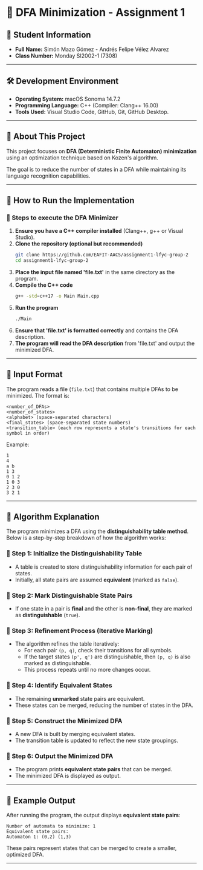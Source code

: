 # 🚀 DFA Minimization - Assignment 1

## 📌 Student Information
- **Full Name:** Simón Mazo Gómez - Andrés Felipe Vélez Alvarez
- **Class Number:** Monday SI2002-1 (7308)

---

## 🛠️ Development Environment
- **Operating System:** macOS Sonoma 14.7.2
- **Programming Language:** C++ (Compiler: Clang++ 16.00)
- **Tools Used:** Visual Studio Code, GitHub, Git, GitHub Desktop.

---

## 📖 About This Project
This project focuses on **DFA (Deterministic Finite Automaton) minimization** using an optimization technique based on Kozen's algorithm.

The goal is to reduce the number of states in a DFA while maintaining its language recognition capabilities.

---

## 🚀 How to Run the Implementation
### 🔹 Steps to execute the DFA Minimizer
1. **Ensure you have a C++ compiler installed** (Clang++, g++ or Visual Studio).
2. **Clone the repository (optional but recommended)**
   ```bash
   git clone https://github.com/EAFIT-AACS/assignment1-lfyc-group-2
   cd assignment1-lfyc-group-2
   ```
3. **Place the input file named 'file.txt'** in the same directory as the program.
4. **Compile the C++ code**
   ```bash
   g++ -std=c++17 -o Main Main.cpp
   ```
5. **Run the program**
   ```bash
   ./Main
   ```
6. **Ensure that 'file.txt' is formatted correctly** and contains the DFA description.
7. **The program will read the DFA description** from 'file.txt' and output the minimized DFA.

---

## 📝 Input Format
The program reads a file (`file.txt`) that contains multiple DFAs to be minimized. The format is:
```
<number_of_DFAs>
<number_of_states>
<alphabet> (space-separated characters)
<final_states> (space-separated state numbers)
<transition_table> (each row represents a state's transitions for each symbol in order)
```
Example:
```
1
4
a b
1 3
0 1 2
1 0 3
2 3 0
3 2 1
```
---

## 🔬 Algorithm Explanation
The program minimizes a DFA using the **distinguishability table method**. Below is a step-by-step breakdown of how the algorithm works:

### 📌 Step 1: Initialize the Distinguishability Table
- A table is created to store distinguishability information for each pair of states.
- Initially, all state pairs are assumed **equivalent** (marked as `false`).

### 📌 Step 2: Mark Distinguishable State Pairs
- If one state in a pair is **final** and the other is **non-final**, they are marked as **distinguishable** (`true`).

### 📌 Step 3: Refinement Process (Iterative Marking)
- The algorithm refines the table iteratively:
  - For each pair `(p, q)`, check their transitions for all symbols.
  - If the target states `(p', q')` are distinguishable, then `(p, q)` is also marked as distinguishable.
  - This process repeats until no more changes occur.

### 📌 Step 4: Identify Equivalent States
- The remaining **unmarked** state pairs are equivalent.
- These states can be merged, reducing the number of states in the DFA.

### 📌 Step 5: Construct the Minimized DFA
- A new DFA is built by merging equivalent states.
- The transition table is updated to reflect the new state groupings.

### 📌 Step 6: Output the Minimized DFA
- The program prints **equivalent state pairs** that can be merged.
- The minimized DFA is displayed as output.

---

## 📌 Example Output
After running the program, the output displays **equivalent state pairs**:
```
Number of automata to minimize: 1
Equivalent state pairs:
Automaton 1: (0,2) (1,3)
```

These pairs represent states that can be merged to create a smaller, optimized DFA.

---


